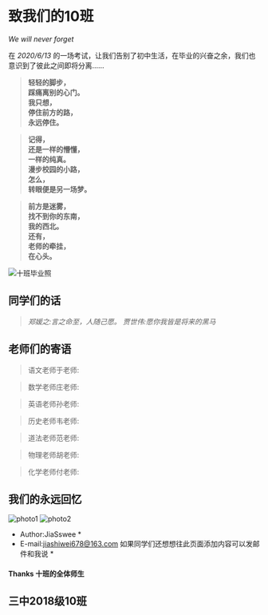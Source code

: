 # 致我们的10班 #
*We will never forget*

在 *2020/6/13* 的一场考试，让我们告别了初中生活，在毕业的兴奋之余，我们也意识到了彼此之间即将分离……

>**轻轻的脚步，**  
**踩痛离别的心门。**  
**我只想，**  
**停住前方的路，**  
**永远停住。**

>**记得，**  
**还是一样的懵懂，**  
**一样的纯真。**  
**漫步校园的小路，**  
**怎么，**  
**转眼便是另一场梦。**

>**前方是迷雾，**  
**找不到你的东南，**  
**我的西北。**  
**还有，**  
**老师的牵挂，**  
**在心头。**

![十班毕业照](https://cdn.jsdelivr.net/gh/jxsz201810/jxsz201810.github.io@res/32bfd8dc82be0fad.jpg?raw=true)

## 同学们的话 ##

>*郑媛之:言之命至，人随己愿。*
>*贾世伟:愿你我皆是将来的黑马*


## 老师们的寄语 ##
>语文老师于老师:

>数学老师庄老师:

>英语老师孙老师:

>历史老师韦老师:

>道法老师范老师:

>物理老师胡老师:

>化学老师付老师:



## 我们的永远回忆 ##

![photo1](https://cdn.jsdelivr.net/gh/jxsz201810/jxsz201810.github.io@res/-644aff6f840b8422.jpg)
![photo2](https://cdn.jsdelivr.net/gh/jxsz201810/jxsz201810.github.io@res/-3ad88d681b58368f.jpg)


* Author:JiaSswee *
* E-mail:jiashiwei678@163.com 如果同学们还想想往此页面添加内容可以发邮件和我说 *
####  Thanks 十班的全体师生 ####

## 三中2018级10班 ###



